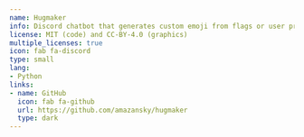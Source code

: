 ```yaml
---
name: Hugmaker
info: Discord chatbot that generates custom emoji from flags or user profile pictures. The bot uses OpenCV and the Twemoji set.
license: MIT (code) and CC-BY-4.0 (graphics)
multiple_licenses: true
icon: fab fa-discord
type: small
lang:
- Python
links:
- name: GitHub
  icon: fab fa-github
  url: https://github.com/amazansky/hugmaker
  type: dark
---
```

